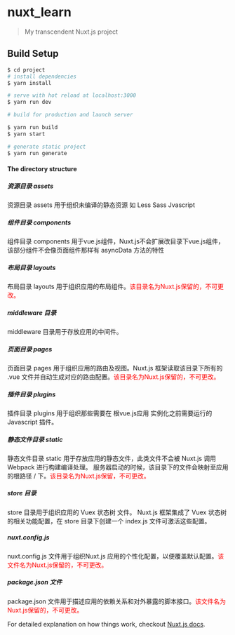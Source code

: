 # nuxt_learn

> My transcendent Nuxt.js project

## Build Setup

``` bash
$ cd project
# install dependencies
$ yarn install

# serve with hot reload at localhost:3000
$ yarn run dev

# build for production and launch server

$ yarn run build
$ yarn start

# generate static project
$ yarn run generate

```
#### The directory structure 
##### 资源目录 assets
资源目录 assets 用于组织未编译的静态资源 如 Less Sass Jvascript

##### 组件目录 components 
组件目录 components 用于vue.js组件，Nuxt.js不会扩展改目录下vue.js组件，该部分组件不会像页面组件那样有 asyncData 方法的特性

##### 布局目录 layouts 
布局目录 layouts 用于组织应用的布局组件。<font color=red>该目录名为Nuxt.js保留的，不可更改。</font>

##### middleware 目录
middleware 目录用于存放应用的中间件。

##### 页面目录 pages
页面目录 pages 用于组织应用的路由及视图。Nuxt.js 框架读取该目录下所有的 .vue 文件并自动生成对应的路由配置。<font color=red>该目录名为Nuxt.js保留的，不可更改。</font>

##### 插件目录 plugins
插件目录 plugins 用于组织那些需要在 根vue.js应用 实例化之前需要运行的 Javascript 插件。

##### 静态文件目录 static
静态文件目录 static 用于存放应用的静态文件，此类文件不会被 Nuxt.js 调用 Webpack 进行构建编译处理。 服务器启动的时候，该目录下的文件会映射至应用的根路径 / 下。<font color=red>该目录名为Nuxt.js保留，不可更改。</font>

##### store 目录
store 目录用于组织应用的 Vuex 状态树 文件。 Nuxt.js 框架集成了 Vuex 状态树 的相关功能配置，在 store 目录下创建一个 index.js 文件可激活这些配置。

##### nuxt.config.js
nuxt.config.js 文件用于组织Nuxt.js 应用的个性化配置，以便覆盖默认配置。<font color=red>该文件名为Nuxt.js保留的，不可更改。</font>

##### package.json 文件
package.json 文件用于描述应用的依赖关系和对外暴露的脚本接口。<font color=red>该文件名为Nuxt.js保留的，不可更改。</font>

For detailed explanation on how things work, checkout [Nuxt.js docs](https://nuxtjs.org).
